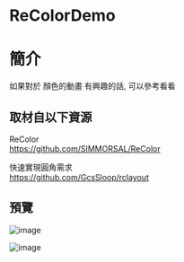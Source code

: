 # ReColorDemo

簡介
==================================
如果對於 顏色的動畫 有興趣的話, 可以參考看看                                   

取材自以下資源
--------
ReColor                                   
https://github.com/SIMMORSAL/ReColor

快速實現圓角需求                                   
https://github.com/GcsSloop/rclayout                                   
                              
預覽
--------
![image](https://i.imgur.com/YfG2BVm.png)                                      

![image](https://i.imgur.com/oJoA1Id.png)
